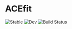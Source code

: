 # ACEfit

[![Stable](https://img.shields.io/badge/docs-stable-blue.svg)](https://cortner.github.io/ACEfit.jl/stable)
[![Dev](https://img.shields.io/badge/docs-dev-blue.svg)](https://cortner.github.io/ACEfit.jl/dev)
[![Build Status](https://github.com/cortner/ACEfit.jl/actions/workflows/CI.yml/badge.svg?branch=main)](https://github.com/cortner/ACEfit.jl/actions/workflows/CI.yml?query=branch%3Amain)
